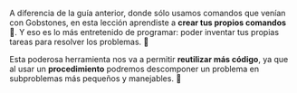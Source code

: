 A diferencia de la guía anterior, donde sólo usamos comandos que venían con Gobstones, en esta lección aprendiste a **crear tus propios comandos** :muscle:. Y eso es lo más entretenido de programar: poder inventar tus propias tareas para resolver los problemas. :tada:

Esta poderosa herramienta nos va a permitir **reutilizar más código**, ya que al usar un **procedimiento** podremos descomponer un problema en subproblemas más pequeños y manejables. :star_struck: